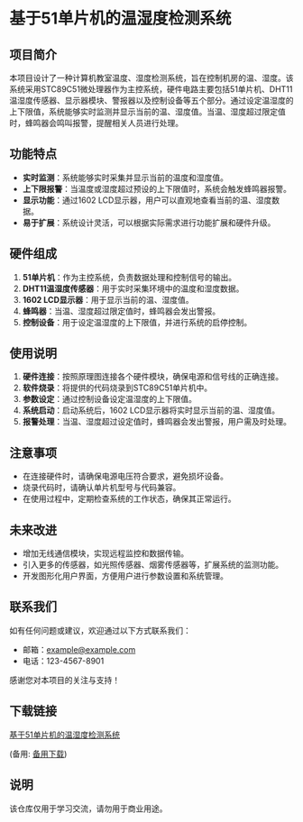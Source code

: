 # 基于51单片机的温湿度检测系统

## 项目简介

本项目设计了一种计算机教室温度、湿度检测系统，旨在控制机房的温、湿度。该系统采用STC89C51微处理器作为主控系统，硬件电路主要包括51单片机、DHT11温湿度传感器、显示器模块、警报器以及控制设备等五个部分。通过设定温湿度的上下限值，系统能够实时监测并显示当前的温、湿度值。当温、湿度超过限定值时，蜂鸣器会鸣叫报警，提醒相关人员进行处理。

## 功能特点

- **实时监测**：系统能够实时采集并显示当前的温度和湿度值。
- **上下限报警**：当温度或湿度超过预设的上下限值时，系统会触发蜂鸣器报警。
- **显示功能**：通过1602 LCD显示器，用户可以直观地查看当前的温、湿度数据。
- **易于扩展**：系统设计灵活，可以根据实际需求进行功能扩展和硬件升级。

## 硬件组成

1. **51单片机**：作为主控系统，负责数据处理和控制信号的输出。
2. **DHT11温湿度传感器**：用于实时采集环境中的温度和湿度数据。
3. **1602 LCD显示器**：用于显示当前的温、湿度值。
4. **蜂鸣器**：当温、湿度超过限定值时，蜂鸣器会发出警报。
5. **控制设备**：用于设定温湿度的上下限值，并进行系统的启停控制。

## 使用说明

1. **硬件连接**：按照原理图连接各个硬件模块，确保电源和信号线的正确连接。
2. **软件烧录**：将提供的代码烧录到STC89C51单片机中。
3. **参数设定**：通过控制设备设定温湿度的上下限值。
4. **系统启动**：启动系统后，1602 LCD显示器将实时显示当前的温、湿度值。
5. **报警处理**：当温、湿度超过设定值时，蜂鸣器会发出警报，用户需及时处理。

## 注意事项

- 在连接硬件时，请确保电源电压符合要求，避免损坏设备。
- 烧录代码时，请确认单片机型号与代码兼容。
- 在使用过程中，定期检查系统的工作状态，确保其正常运行。

## 未来改进

- 增加无线通信模块，实现远程监控和数据传输。
- 引入更多的传感器，如光照传感器、烟雾传感器等，扩展系统的监测功能。
- 开发图形化用户界面，方便用户进行参数设置和系统管理。

## 联系我们

如有任何问题或建议，欢迎通过以下方式联系我们：

- 邮箱：example@example.com
- 电话：123-4567-8901

感谢您对本项目的关注与支持！

## 下载链接
[基于51单片机的温湿度检测系统](https://pan.quark.cn/s/c41fa2f2daa3) 

(备用: [备用下载](https://pan.baidu.com/s/1IA48HBqNjDSjlmJJ_WWAqg?pwd=1234))

## 说明

该仓库仅用于学习交流，请勿用于商业用途。
